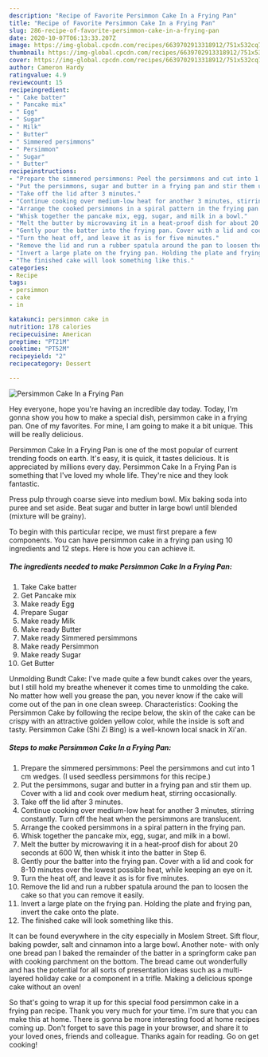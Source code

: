 ```yaml
---
description: "Recipe of Favorite Persimmon Cake In a Frying Pan"
title: "Recipe of Favorite Persimmon Cake In a Frying Pan"
slug: 286-recipe-of-favorite-persimmon-cake-in-a-frying-pan
date: 2020-10-07T06:13:33.207Z
image: https://img-global.cpcdn.com/recipes/6639702913318912/751x532cq70/persimmon-cake-in-a-frying-pan-recipe-main-photo.jpg
thumbnail: https://img-global.cpcdn.com/recipes/6639702913318912/751x532cq70/persimmon-cake-in-a-frying-pan-recipe-main-photo.jpg
cover: https://img-global.cpcdn.com/recipes/6639702913318912/751x532cq70/persimmon-cake-in-a-frying-pan-recipe-main-photo.jpg
author: Cameron Hardy
ratingvalue: 4.9
reviewcount: 15
recipeingredient:
- " Cake batter"
- " Pancake mix"
- " Egg"
- " Sugar"
- " Milk"
- " Butter"
- " Simmered persimmons"
- " Persimmon"
- " Sugar"
- " Butter"
recipeinstructions:
- "Prepare the simmered persimmons: Peel the persimmons and cut into 1 cm wedges. (I used seedless persimmons for this recipe.)"
- "Put the persimmons, sugar and butter in a frying pan and stir them up. Cover with a lid and cook over medium heat, stirring occasionally."
- "Take off the lid after 3 minutes."
- "Continue cooking over medium-low heat for another 3 minutes, stirring constantly. Turn off the heat when the persimmons are translucent."
- "Arrange the cooked persimmons in a spiral pattern in the frying pan."
- "Whisk together the pancake mix, egg, sugar, and milk in a bowl."
- "Melt the butter by microwaving it in a heat-proof dish for about 20 seconds at 600 W, then whisk it into the batter in Step 6."
- "Gently pour the batter into the frying pan. Cover with a lid and cook for 8-10 minutes over the lowest possible heat, while keeping an eye on it."
- "Turn the heat off, and leave it as is for five minutes."
- "Remove the lid and run a rubber spatula around the pan to loosen the cake so that you can remove it easily."
- "Invert a large plate on the frying pan. Holding the plate and frying pan, invert the cake onto the plate."
- "The finished cake will look something like this."
categories:
- Recipe
tags:
- persimmon
- cake
- in

katakunci: persimmon cake in 
nutrition: 178 calories
recipecuisine: American
preptime: "PT21M"
cooktime: "PT52M"
recipeyield: "2"
recipecategory: Dessert

---
```



![Persimmon Cake In a Frying Pan](https://img-global.cpcdn.com/recipes/6639702913318912/751x532cq70/persimmon-cake-in-a-frying-pan-recipe-main-photo.jpg)

Hey everyone, hope you're having an incredible day today. Today, I'm gonna show you how to make a special dish, persimmon cake in a frying pan. One of my favorites. For mine, I am going to make it a bit unique. This will be really delicious.

Persimmon Cake In a Frying Pan is one of the most popular of current trending foods on earth. It's easy, it is quick, it tastes delicious. It is appreciated by millions every day. Persimmon Cake In a Frying Pan is something that I've loved my whole life. They're nice and they look fantastic.

Press pulp through coarse sieve into medium bowl. Mix baking soda into puree and set aside. Beat sugar and butter in large bowl until blended (mixture will be grainy).


To begin with this particular recipe, we must first prepare a few components. You can have persimmon cake in a frying pan using 10 ingredients and 12 steps. Here is how you can achieve it.

<!--inarticleads1-->

##### The ingredients needed to make Persimmon Cake In a Frying Pan:

1. Take  Cake batter
1. Get  Pancake mix
1. Make ready  Egg
1. Prepare  Sugar
1. Make ready  Milk
1. Make ready  Butter
1. Make ready  Simmered persimmons
1. Make ready  Persimmon
1. Make ready  Sugar
1. Get  Butter


Unmolding Bundt Cake: I&#39;ve made quite a few bundt cakes over the years, but I still hold my breathe whenever it comes time to unmolding the cake. No matter how well you grease the pan, you never know if the cake will come out of the pan in one clean sweep. Characteristics: Cooking the Persimmon Cake by following the recipe below, the skin of the cake can be crispy with an attractive golden yellow color, while the inside is soft and tasty. Persimmon Cake (Shi Zi Bing) is a well-known local snack in Xi&#39;an. 

<!--inarticleads2-->

##### Steps to make Persimmon Cake In a Frying Pan:

1. Prepare the simmered persimmons: Peel the persimmons and cut into 1 cm wedges. (I used seedless persimmons for this recipe.)
1. Put the persimmons, sugar and butter in a frying pan and stir them up. Cover with a lid and cook over medium heat, stirring occasionally.
1. Take off the lid after 3 minutes.
1. Continue cooking over medium-low heat for another 3 minutes, stirring constantly. Turn off the heat when the persimmons are translucent.
1. Arrange the cooked persimmons in a spiral pattern in the frying pan.
1. Whisk together the pancake mix, egg, sugar, and milk in a bowl.
1. Melt the butter by microwaving it in a heat-proof dish for about 20 seconds at 600 W, then whisk it into the batter in Step 6.
1. Gently pour the batter into the frying pan. Cover with a lid and cook for 8-10 minutes over the lowest possible heat, while keeping an eye on it.
1. Turn the heat off, and leave it as is for five minutes.
1. Remove the lid and run a rubber spatula around the pan to loosen the cake so that you can remove it easily.
1. Invert a large plate on the frying pan. Holding the plate and frying pan, invert the cake onto the plate.
1. The finished cake will look something like this.


It can be found everywhere in the city especially in Moslem Street. Sift flour, baking powder, salt and cinnamon into a large bowl. Another note- with only one bread pan I baked the remainder of the batter in a springform cake pan with cooking parchment on the bottom. The bread came out wonderfully and has the potential for all sorts of presentation ideas such as a multi-layered holiday cake or a component in a trifle. Making a delicious sponge cake without an oven! 

So that's going to wrap it up for this special food persimmon cake in a frying pan recipe. Thank you very much for your time. I'm sure that you can make this at home. There is gonna be more interesting food at home recipes coming up. Don't forget to save this page in your browser, and share it to your loved ones, friends and colleague. Thanks again for reading. Go on get cooking!
